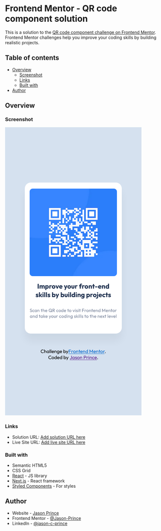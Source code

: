 # Frontend Mentor - QR code component solution

This is a solution to the
[QR code component challenge on Frontend Mentor](https://www.frontendmentor.io/challenges/qr-code-component-iux_sIO_H).
Frontend Mentor challenges help you improve your coding skills by building
realistic projects.

## Table of contents

- [Overview](#overview)
  - [Screenshot](#screenshot)
  - [Links](#links)
  - [Built with](#built-with)
- [Author](#author)

## Overview

### Screenshot

![alt text](./public/qrcodescreenshot.png)

### Links

- Solution URL: [Add solution URL here](https://your-solution-url.com)
- Live Site URL: [Add live site URL here](https://qr-code.jason-prince.com/)

### Built with

- Semantic HTML5
- CSS Grid
- [React](https://reactjs.org/) - JS library
- [Next.js](https://nextjs.org/) - React framework
- [Styled Components](https://styled-components.com/) - For styles

## Author

- Website - [Jason Prince](https://www.jason-prince.com)
- Frontend Mentor -
  [@Jason-Prince](https://www.frontendmentor.io/profile/Jason-Prince)
- LinkedIn - [@jason-c-prince](https://www.linkedin.com/in/jason-c-prince/)
